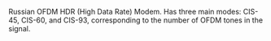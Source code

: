 Russian OFDM HDR (High Data Rate) Modem. Has three main modes: CIS-45, CIS-60, and CIS-93, corresponding to the number of OFDM tones in the signal.